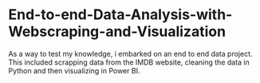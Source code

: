# End-to-end-Data-Analysis-with-Webscraping-and-Visualization
As a way to test my knowledge, i embarked on an end to end data project. This included scrapping data from the IMDB website, cleaning the data in Python and then visualizing in Power BI.
